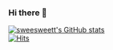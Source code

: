 ### Hi there 👋

<!--
**sweesweett/sweesweett** is a ✨ _special_ ✨ repository because its `README.md` (this file) appears on your GitHub profile.

Here are some ideas to get you started:

- 🔭 I’m currently working on ...
- 🌱 I’m currently learning ...
- 👯 I’m looking to collaborate on ...
- 🤔 I’m looking for help with ...
- 💬 Ask me about ...
- 📫 How to reach me: ...
- 😄 Pronouns: ...
- ⚡ Fun fact: ...
-->
[![sweesweett's GitHub stats](https://github-readme-stats.vercel.app/api?username=sweesweett&count_private=true&show_icons=true&bg_color=90deg,#fff363,#c258ff&title_color=#ffffff)](https://github.com/sweesweett/github-readme-stats)   
[![Hits](https://hits.seeyoufarm.com/api/count/incr/badge.svg?url=https%3A%2F%2Fgithub.com%2Fsweesweett%2Fhit-counter&count_bg=%23CEC7FF&title_bg=%2315170F&icon=skyliner.svg&icon_color=%23E7E7E7&title=hits&edge_flat=true)](https://hits.seeyoufarm.com)
